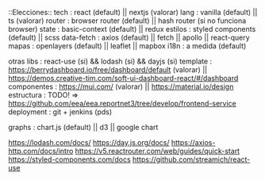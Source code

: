   ::Elecciones::
  tech        :   react (default) || nextjs (valorar)
  lang        :   vanilla (default) || ts (valorar)
  router      :   browser router (default) || hash router (si no funciona browser)
  state       :   basic-context (default) || redux
  estilos     :   styled components (default) || scss
  data-fetch  :   axios (default) || fetch || apollo || react-query
  mapas       :   openlayers (default) || leaflet || mapbox
  i18n        :   a medida (default)
  
  otras libs  :   react-use (si) && lodash (si) && dayjs (si)
  template    :   https://berrydashboard.io/free/dashboard/default (valorar) || https://demos.creative-tim.com/soft-ui-dashboard-react/#/dashboard
  componentes :   https://mui.com/ (valorar) || https://material.io/design
  estructura  :   TODO! => https://github.com/eea/eea.reportnet3/tree/develop/frontend-service
  deployment  :   git + jenkins (pds)

  graphs      :   chart.js (default) || d3 || google chart

  https://lodash.com/docs/
  https://day.js.org/docs/
  https://axios-http.com/docs/intro
  https://v5.reactrouter.com/web/guides/quick-start
  https://styled-components.com/docs
  https://github.com/streamich/react-use